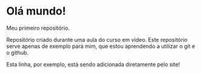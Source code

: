 # Olá mundo!
 Meu primeiro repositório.
 
 Repositório criado durante uma aula do curso em vídeo. Este repositório serve apenas de exemplo para mim, que estou aprendendo a utilizar o git e o github.
 
 Esta linha, por exemplo, está sendo adicionada diretamente pelo site!
